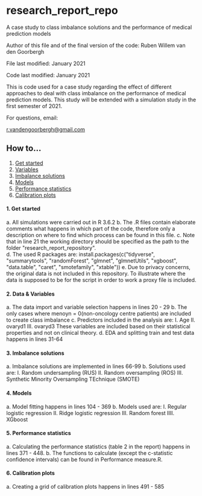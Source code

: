 # research_report_repo
 A case study to class imbalance solutions and the performance of medical prediction models

Author of this file and of the final version of the code: Ruben Willem van den Goorbergh

File last modified: January 2021

Code last modified: January 2021

This is code used for a case study regarding the effect of different approaches to deal with class imbalance on the performance of medical prediction models. This study will be extended with a simulation study in the first semester of 2021.

For questions, email:

r.vandengoorbergh@gmail.com

## How to...
1. [Get started](#start)
2. [Variables](#variables)
3. [Imbalance solutions](#imbalance)
4. [Models](#models)
5. [Performance statistics](#performance)
6. [Calibration plots](#calibration)

#### 1. Get started <a name="start"></a>
a. All simulations were carried out in R 3.6.2
b. The .R files contain elaborate comments what happens in which part of the code, therefore only a description on where to find which process can be found in this file.
c. Note that in line 21 the working directory should be specified as the path to the folder "research_report_repository".  
d. The used R packages are: install.packages(c("tidyverse", "summarytools", "randomForest", "glmnet", "glmnetUtils", "xgboost", "data.table", "caret", "smotefamily", "xtable")) 
e. Due to privacy concerns, the original data is not included in this repository. To illustrate where the data is supposed to be for the script in order to work a proxy file is included.

#### 2. Data & Variables <a name="variables"></a>
a. The data import and variable selection happens in lines 20 - 29
b. The only cases where menoyn = 0(non-oncology centre patients) are included to create class imbalance
c. Predictors included in the analysis are:
   I. Age
   II. ovaryd1
   III. ovaryd3
 These variables are included based on their statistical properties and not on clinical theory. 
 d. EDA and splitting train and test data happens in lines 31-64

 #### 3. Imbalance solutions <a name="imbalance"></a>
 a. Imbalance solutions are implemented in lines 66-99
 b. Solutions used are:
   I. Random undersampling (RUS)
   II. Random oversampling (ROS)
   III. Synthetic Minority Oversampling TEchnique (SMOTE)
 
 #### 4. Models <a name="models"></a>
 a. Model fitting happens in lines 104 - 369
 b. Models used are:
   I. Regular logistic regression
   II. Ridge logistic regression
   III. Random forest
   IIII. XGboost
 
 #### 5. Performance statistics <a name="performance"></a>
 a. Calculating the performance statistics (table 2 in the report) happens in lines 371 - 448.
 b. The functions to calculate (except the c-statistic confidence intervals) can be found in Performance measure.R.
 
 #### 6. Calibration plots <a name="calibration"></a>
 a. Creating a grid of calibration plots happens in lines 491 - 585
 

